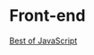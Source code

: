 # Front-end

[Best of JavaScript](http://tracking.bestofjs.org/tracking/click?d=F4YcptZydRrhvXCRcbqTyP6q3O9VRGCpCbUeiPKOLxUjreNv3oG2HFhpoQYBUB8K1xTCaVGC-UbZ2yFwRAQU7kfX3A5QSQl0LU7NEJOB0K-N0)


